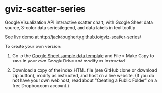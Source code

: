 gviz-scatter-series
===================

Google Visualization API interactive scatter chart, with Google Sheet data source, 3-color data series/legend, and data labels in text tooltip

See <a href="http://jackdougherty.github.io/gviz-scatter-series/"> live demo at http://jackdougherty.github.io/gviz-scatter-series/</a>

To create your own version:
1) Go to the <a href="https://docs.google.com/spreadsheet/ccc?key=0AtmGKybdRLlZdHBvSGxIdEJoc1YxNUxtTThGbU9Qcnc&usp=sharing">Google Sheet sample data template</a> and File > Make Copy to save in your own Google Drive and modify as instructed.

2) Download a copy of the index.HTML file (see GitHub clone or download zip button), modify as instructed, and host on a live website. (If you do not have your own web host, read about "Creating a Public Folder" on a free Dropbox.com account.)

